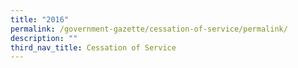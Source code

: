 ```yaml
---
title: "2016"
permalink: /government-gazette/cessation-of-service/permalink/
description: ""
third_nav_title: Cessation of Service
---
```

